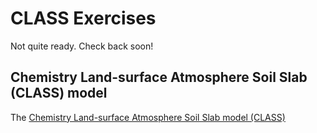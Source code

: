 # CLASS Exercises

Not quite ready. Check back soon!

## Chemistry Land-surface Atmosphere Soil Slab (CLASS) model

The [Chemistry Land-surface Atmosphere Soil Slab model (CLASS)](https://classmodel.github.io/)
